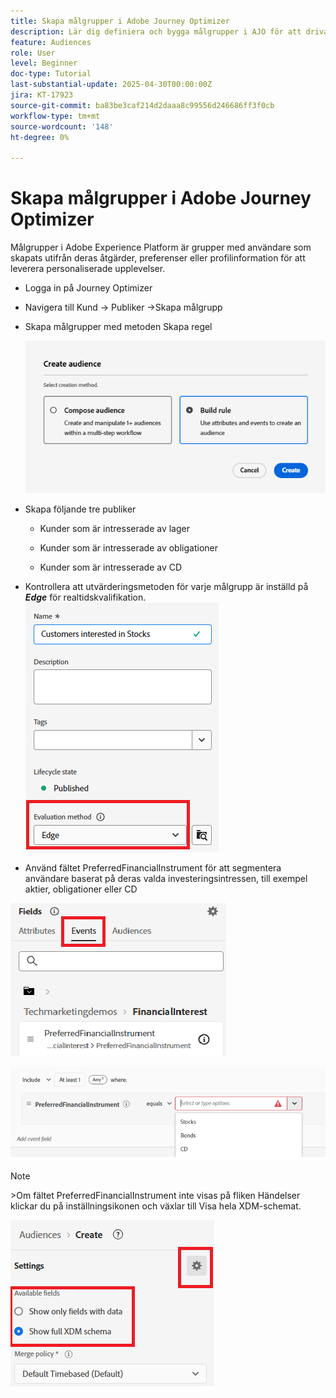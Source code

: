 ```yaml
---
title: Skapa målgrupper i Adobe Journey Optimizer
description: Lär dig definiera och bygga målgrupper i AJO för att driva personaliserade kundresor och beslutsfattande i realtid
feature: Audiences
role: User
level: Beginner
doc-type: Tutorial
last-substantial-update: 2025-04-30T00:00:00Z
jira: KT-17923
source-git-commit: ba83be3caf214d2daaa8c99556d246686ff3f0cb
workflow-type: tm+mt
source-wordcount: '148'
ht-degree: 0%

---
```


# Skapa målgrupper i Adobe Journey Optimizer


Målgrupper i Adobe Experience Platform är grupper med användare som skapats utifrån deras åtgärder, preferenser eller profilinformation för att leverera personaliserade upplevelser.

* Logga in på Journey Optimizer
* Navigera till Kund -> Publiker ->Skapa målgrupp
* Skapa målgrupper med metoden Skapa regel

  ![publik](assets/rule-based-audience.png)

* Skapa följande tre publiker

   * Kunder som är intresserade av lager

   * Kunder som är intresserade av obligationer

   * Kunder som är intresserade av CD


* Kontrollera att utvärderingsmetoden för varje målgrupp är inställd på _&#x200B;**Edge**&#x200B;_ för realtidskvalifikation.
  ![målgrupp](assets/audience-edge.png)

* Använd fältet PreferredFinancialInstrument för att segmentera användare baserat på deras valda investeringsintressen, till exempel aktier, obligationer eller CD

![event](assets/event-attribute.png)

![PreferredFinancialInstrument](assets/stock-customers.png)




>[!NOTE]
>
>&#x200B;>Om fältet PreferredFinancialInstrument inte visas på fliken Händelser klickar du på inställningsikonen och växlar till Visa hela XDM-schemat.



![toggle-full-xdm-schema](assets/show-custom-fields.png)



